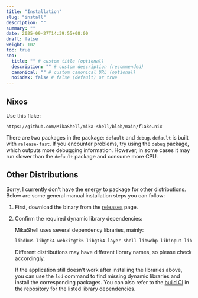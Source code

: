 ```yaml
---
title: "Installation"
slug: "install"
description: ""
summary: ""
date: 2025-09-27T14:39:55+08:00
draft: false
weight: 102
toc: true
seo:
  title: "" # custom title (optional)
  description: "" # custom description (recommended)
  canonical: "" # custom canonical URL (optional)
  noindex: false # false (default) or true
---
```


## Nixos

Use this flake:

`https://github.com/MikaShell/mika-shell/blob/main/flake.nix`

There are two packages in the package: `default` and `debug`. `default` is built with `release-fast`.
If you encounter problems, try using the `debug` package, which outputs more debugging information.
However, in some cases it may run slower than the `default` package and consume more CPU.

## Other Distributions

Sorry, I currently don’t have the energy to package for other distributions.
Below are some general manual installation steps you can follow:

1. First, download the binary from the [releases](https://github.com/MikaShell/mika-shell/releases) page.
2. Confirm the required dynamic library dependencies:

   MikaShell uses several dependency libraries, mainly:

    ```bash
    libdbus libgtk4 webkitgtk6 libgtk4-layer-shell libwebp libinput libpng librsvg2
    ```

    Different distributions may have different library names, so please check accordingly.

    If the application still doesn’t work after installing the libraries above, you can use the `ldd` command to find missing dynamic libraries and install the corresponding packages.
    You can also refer to the [build CI](https://github.com/MikaShell/mika-shell/blob/b916ab3af1194782b61ee7c34c14438048f0264a/.github/workflows/build.yaml#L16) in the repository for the listed library dependencies.
